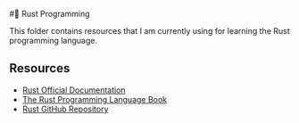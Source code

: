 #🦀 Rust Programming 

This folder contains resources that I am currently using for learning the Rust programming language.

## Resources

- [Rust Official Documentation](https://doc.rust-lang.org/)
- [The Rust Programming Language Book](https://doc.rust-lang.org/book/)
- [Rust GitHub Repository](https://github.com/rust-lang/rust)

